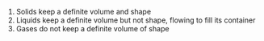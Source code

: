 1. Solids keep a definite volume and shape
2. Liquids keep a definite volume but not shape, flowing to fill its container
3. Gases do not keep a definite volume of shape
